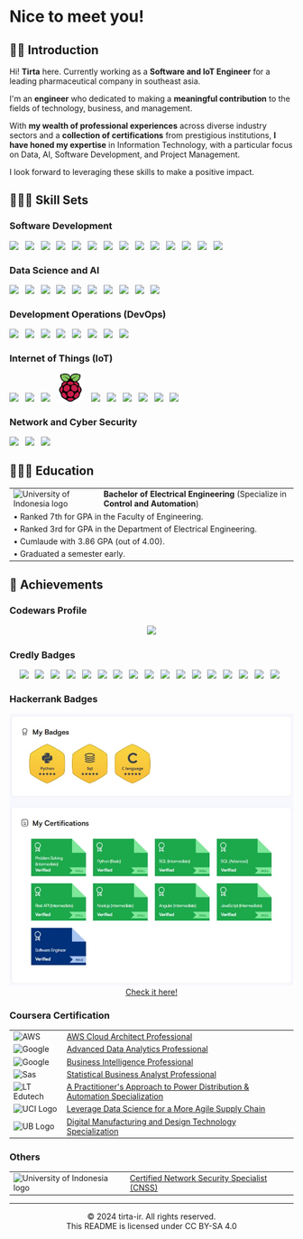 # Nice to meet you!

## 🧑🏽 Introduction
Hi! **Tirta** here. Currently working as a **Software and IoT Engineer** for a leading pharmaceutical company in southeast asia.

I'm an **engineer** who dedicated to making a **meaningful contribution** to the fields of technology, business, and management.

With **my wealth of professional experiences** across diverse industry sectors and a **collection of certifications** from prestigious institutions, **I have honed my expertise** in Information Technology, with a particular focus on Data, AI, Software Development, and Project Management. 

I look forward to leveraging these skills to make a positive impact.

## 🧑🏽‍💻 Skill Sets

### Software Development
<img src="https://cdn.jsdelivr.net/npm/programming-languages-logos/src/javascript/javascript.png" height="50">&nbsp;&nbsp;
<img src="https://cdn.jsdelivr.net/npm/programming-languages-logos/src/typescript/typescript.png" height="50">&nbsp;&nbsp;
<img height="45" src="https://upload.wikimedia.org/wikipedia/commons/thumb/a/a7/React-icon.svg/512px-React-icon.svg.png" />&nbsp;&nbsp;
<img height="50" src="https://cdn.worldvectorlogo.com/logos/nestjs.svg" />&nbsp;&nbsp;
<img height="50" src="https://angular.io/assets/images/logos/angular/angular.svg" />&nbsp;&nbsp;
<img src="https://cdn.jsdelivr.net/npm/programming-languages-logos/src/go/go.png" height="50">&nbsp;&nbsp;
<img src="https://cdn.jsdelivr.net/npm/programming-languages-logos/src/php/php.png" height="50">&nbsp;&nbsp;
<img src="https://cdn.jsdelivr.net/npm/programming-languages-logos/src/java/java.png" height="50">&nbsp;&nbsp;
<img height="50" src="https://upload.wikimedia.org/wikipedia/commons/thumb/d/d9/Node.js_logo.svg/2560px-Node.js_logo.svg.png" />&nbsp;&nbsp;
<img height="50" src="https://static-00.iconduck.com/assets.00/flask-icon-1594x2048-84mjydzf.png" />&nbsp;&nbsp;
<img height="50" src="https://upload.wikimedia.org/wikipedia/commons/e/e8/Deno_2021.svg" />&nbsp;&nbsp;
<img height="50" src="https://upload.wikimedia.org/wikipedia/commons/thumb/2/29/Postgresql_elephant.svg/745px-Postgresql_elephant.svg.png" />&nbsp;&nbsp;
<img height="50" src="https://upload.wikimedia.org/wikipedia/id/a/a9/MySQL.png" />&nbsp;&nbsp;
<img height="50" src="https://www.svgrepo.com/show/303229/microsoft-sql-server-logo.svg" />&nbsp;&nbsp;

### Data Science and AI
<img height="50" src="https://upload.wikimedia.org/wikipedia/commons/thumb/2/21/Matlab_Logo.png/800px-Matlab_Logo.png" />&nbsp;&nbsp;
<img src="https://cdn.jsdelivr.net/npm/programming-languages-logos/src/python/python.png" height="50">&nbsp;&nbsp;
<img height="50" src="https://upload.wikimedia.org/wikipedia/commons/thumb/1/10/PyTorch_logo_icon.svg/496px-PyTorch_logo_icon.svg.png?20200318225611" />&nbsp;&nbsp;
<img height="50" src="https://upload.wikimedia.org/wikipedia/commons/thumb/2/2d/Tensorflow_logo.svg/957px-Tensorflow_logo.svg.png" />&nbsp;&nbsp;
<img height="50" src="https://huggingface.co/datasets/huggingface/brand-assets/resolve/main/hf-logo.png" />&nbsp;&nbsp;
<img height="50" src="https://avatars.githubusercontent.com/u/497012?s=280&v=4" />&nbsp;&nbsp;
<img height="55" src="https://upload.wikimedia.org/wikipedia/commons/thumb/3/38/Jupyter_logo.svg/1767px-Jupyter_logo.svg.png" />&nbsp;&nbsp;
<img height="50" src="https://encrypted-tbn0.gstatic.com/images?q=tbn:ANd9GcRH-zfXnSfoJrRqvs1hHbjJQPfR8cOuKVbsUVrG8s9Ehg&s" />&nbsp;&nbsp;
<img height="50" src="https://bookface-images.s3.amazonaws.com/logos/ee60f430e8cb6ae769306860a9c03b2672e0eaf2.png" />&nbsp;&nbsp;
<img height="50" src="https://docs.trychroma.com/img/chroma.png" />&nbsp;&nbsp;

### Development Operations (DevOps)
<img height="50" src="https://git-scm.com/images/logos/downloads/Git-Icon-1788C.png" />&nbsp;&nbsp;
<img height="50" src="https://upload.wikimedia.org/wikipedia/commons/thumb/f/f1/Icons8_flat_linux.svg/800px-Icons8_flat_linux.svg.png" />&nbsp;&nbsp;
<img height="50" src="https://cdn4.iconfinder.com/data/icons/logos-and-brands/512/97_Docker_logo_logos-512.png" />&nbsp;&nbsp;
<img height="50" src="https://upload.wikimedia.org/wikipedia/commons/thumb/3/39/Kubernetes_logo_without_workmark.svg/2109px-Kubernetes_logo_without_workmark.svg.png" />&nbsp;&nbsp;
<img height="50" src="https://swimburger.net/media/ppnn3pcl/azure.png" />&nbsp;&nbsp;
<img height="50" src="https://upload.wikimedia.org/wikipedia/commons/thumb/9/93/Amazon_Web_Services_Logo.svg/2560px-Amazon_Web_Services_Logo.svg.png" />&nbsp;&nbsp;
<img height="50" src="https://upload.wikimedia.org/wikipedia/commons/1/16/Ubuntu_and_Ubuntu_Server_Icon.png" />&nbsp;&nbsp;
<img height="50" src="https://www.gend.co/hs-fs/hubfs/gcp-logo-cloud.png?width=730&name=gcp-logo-cloud.png" />&nbsp;&nbsp;

### Internet of Things (IoT)
<img src="https://cdn.jsdelivr.net/npm/programming-languages-logos/src/cpp/cpp.png" height="50">&nbsp;&nbsp;
<img height="50" src="https://lh3.googleusercontent.com/yGPbcwmDzVWJfBkQ9whcGi4v2eSArxYFsmxiau1UMiSA4qM5YcyNmTlAy28QX6rDmqvvEy3r0kypXpSG1O2K=w240-h240" />&nbsp;&nbsp;
<img height="50" src="https://cdn.iconscout.com/icon/free/png-256/free-arduino-226072.png?f=webp" />&nbsp;&nbsp;
<img height="50" src="https://raw.githubusercontent.com/iiiypuk/rpi-icon/master/256.png" />&nbsp;&nbsp;
<img height="50" src="https://iconics.com/Production/media/images/General/Header/ICONICS_logo.png" />&nbsp;&nbsp;
<img height="50" src="https://avatars.githubusercontent.com/u/11541426?v=4" />&nbsp;&nbsp;
<img height="50" src="https://nodered.org/about/resources/media/node-red-icon.svg" />&nbsp;&nbsp;
<img height="50" src="https://www.mymitsubishisupport.co.za/wp-content/uploads/2020/03/GX-Works3-1.055H-EU-full-crack.jpg" />&nbsp;&nbsp;
<img height="50" src="https://download.schneider-electric.com/files?p_Doc_Ref=SoMach_2226_RPSCT17001B&p_File_Type=rendition_369_jpg&default_image=DefaultProductImage.png" />&nbsp;&nbsp;
<img height="50" src="https://mblogthumb-phinf.pstatic.net/MjAyMzAzMjhfMTA4/MDAxNjc5OTg3MjQxMzY4.5c2cFI-wr0SRlZyzUF_D9wIafq8msTMZWX3sfQto2uog.BhyqH8OM_juFlAW8tELmr8eLQLpSAG7PMSnxx0msq2gg.PNG.dldudcks1779/NVIDIA_Jetson.png?type=w800" />&nbsp;&nbsp;

### Network and Cyber Security
<img height="50" src="https://upload.wikimedia.org/wikipedia/commons/2/29/Keycloak_Logo.png" />&nbsp;&nbsp;
<img height="50" src="https://upload.wikimedia.org/wikipedia/commons/thumb/0/08/Cisco_logo_blue_2016.svg/1024px-Cisco_logo_blue_2016.svg.png" />&nbsp;&nbsp;
<img height="50" src="https://upload.wikimedia.org/wikipedia/commons/thumb/4/4b/Kali_Linux_2.0_wordmark.svg/2560px-Kali_Linux_2.0_wordmark.svg.png" />&nbsp;&nbsp;

## 👨🏽‍🎓 Education
<table>
  <tr>
    <td><img height="50" src="https://upload.wikimedia.org/wikipedia/en/thumb/1/1a/University_of_Indonesia_logo.svg/1200px-University_of_Indonesia_logo.svg.png" alt="University of Indonesia logo" /></td>
    <td><b>Bachelor of Electrical Engineering</b> (Specialize in <b>Control and Automation</b>)</td>
  </tr>
  <tr>
    <td colspan="2">• Ranked 7th for GPA in the Faculty of Engineering.</td>
  </tr>
  <tr>
    <td colspan="2">• Ranked 3rd for GPA in the Department of Electrical Engineering.</td>
  </tr>
  <tr>
    <td colspan="2">• Cumlaude with 3.86 GPA (out of 4.00).</td>
  </tr>
  <tr>
    <td colspan="2">• Graduated a semester early.</td>
  </tr>
</table>


## 🥇 Achievements
### Codewars Profile
<div align="center">
<img src="https://www.codewars.com/users/tirta-ir/badges/large"/>

</div>

### Credly Badges
<div align="center">
<img height="120" src="https://images.credly.com/size/340x340/images/d41de2b7-cbc2-47ec-bcf1-ebecbe83872f/GCC_badge_DA_1000x1000.png" />&nbsp;&nbsp;
<img height="120" src="https://images.credly.com/size/340x340/images/9267a387-1a51-4ebe-8c05-976a5ec4c3d0/image.png" />&nbsp;&nbsp;
<img height="120" src="https://images.credly.com/size/340x340/images/cbe961ef-3536-47a1-be43-14c461a3216e/image.png" />&nbsp;&nbsp;
<img height="120" src="https://images.credly.com/size/340x340/images/98cacf67-57fe-425d-8782-5a8cffd9ee0a/image.png" />&nbsp;&nbsp;
<img height="120" src="https://images.credly.com/size/340x340/images/53caf8cc-b5e9-4424-b4a7-7b069fa13db4/Machine_Learning_with_Python.png" />&nbsp;&nbsp;
<img height="120" src="https://images.credly.com/size/340x340/images/41aa06e8-7a89-4d5f-b7c4-410e0a091c6c/Game-playing_AI_with_Swift_for_TensorFlow.png" />&nbsp;&nbsp;
<img height="120" src="https://images.credly.com/size/340x340/images/d7f73336-9adb-4833-a602-761837a33ba3/NetworkingEssentials-01.png" />&nbsp;&nbsp;
<img height="120" src="https://images.credly.com/size/340x340/images/d7f73336-9adb-4833-a602-761837a33ba3/NetworkingEssentials-01.png" />&nbsp;&nbsp;
<img height="120" src="https://images.credly.com/size/340x340/images/5d5ac32b-d239-42b8-9665-8a921dc3ab47/image.png" />&nbsp;&nbsp;
<img height="120" src="https://images.credly.com/size/340x340/images/68c0b94d-f6ac-40b1-a0e0-921439eb092e/image.png" />&nbsp;&nbsp;
<img height="120" src="https://images.credly.com/size/340x340/images/fce226c2-0f13-4e17-b60c-24fa6ffd88cb/Intro2IoT.png" />&nbsp;&nbsp;
<img height="120" src="https://images.credly.com/size/340x340/images/af8c6b4e-fc31-47c4-8dcb-eb7a2065dc5b/I2CS__1_.png" />&nbsp;&nbsp;
<img height="120" src="https://images.credly.com/size/340x340/images/09b6d58c-763a-4b40-aea1-787d8f46bbcd/Intro2PT.png" />&nbsp;&nbsp;
<img height="120" src="https://images.credly.com/size/340x340/images/7671b89f-4102-455a-be3a-0413b734a59b/IBM-Blockchain-Foundation-Developer-V2.png" />&nbsp;&nbsp;
<img height="120" src="https://images.credly.com/size/340x340/images/2f9eee24-6834-4595-b2b6-e8e585190a0d/IBM-Blockchain-Essentials-V2.png" />&nbsp;&nbsp;
<img height="120" src="https://images.credly.com/size/340x340/images/d0d5241d-ffd7-432d-963d-fc5a0dcdc51a/Cloud_Native_Sec_Conf_-_App_Security.png" />&nbsp;&nbsp;
<img height="120" src="https://images.credly.com/size/340x340/images/50b96632-6cbb-40b7-ac0e-b83f49ff7f94/image.png" />&nbsp;&nbsp;
</div>


### Hackerrank Badges
<div align ="center">
<img src="https://github.com/tirta-ir/tirta-ir/blob/493e6632a2c1b8d5aa28b1340643f6556d42ada9/assets/Hackerrank.jpg" "/>
  <br>
<a href="https://www.hackerrank.com/profile/miftahul_tirta">Check it here!</a>
</div>


### Coursera Certification
<table>
  <tr>
    <td><img height="50" src="https://media.licdn.com/dms/image/C560BAQER_QnUTXrPJw/company-logo_100_100/0/1670264051233/amazon_web_services_logo?e=1723075200&v=beta&t=-CpDhkFFpb9Ts8x4vRmMWhIALCBkoSlHMcJ__x8B5_A" alt="AWS" /></td>
    <td><a href="https://www.coursera.org/account/accomplishments/professional-cert/4QVM5BXR3SBL">AWS Cloud Architect Professional</a></td>
  </tr>
  <tr>
    <td><img height="50" src="https://media.licdn.com/dms/image/C4D0BAQHiNSL4Or29cg/company-logo_100_100/0/1631311446380?e=1723075200&v=beta&t=LeS45CPdK9kNTECWeDH7AMjWgxHYTj6zhG_D1Y2YMRY" alt="Google" /></td>
    <td><a href="https://www.coursera.org/account/accomplishments/professional-cert/LUXWLFUDTXC5">Advanced Data Analytics Professional</a></td>
  </tr>
  <tr>
    <td><img height="50" src="https://media.licdn.com/dms/image/C4D0BAQHiNSL4Or29cg/company-logo_100_100/0/1631311446380?e=1723075200&v=beta&t=LeS45CPdK9kNTECWeDH7AMjWgxHYTj6zhG_D1Y2YMRY" alt="Google" /></td>
    <td><a href="https://www.coursera.org/account/accomplishments/professional-cert/69FJACU552X9">Business Intelligence Professional</a></td>
  </tr>
  <tr>
    <td><img height="50" src="https://media.licdn.com/dms/image/D560BAQHu3Z1_fnjd0A/company-logo_100_100/0/1688730934328/sas_logo?e=1723075200&v=beta&t=id5vFy4hzGuzshImHa6tAmKi2caMGN9POi8uX73id-c" alt="Sas" /></td>
    <td><a href="https://www.coursera.org/account/accomplishments/professional-cert/3FUNC5APCU34">Statistical Business Analyst Professional</a></td>
  </tr>
  <tr>
    <td><img height="50" src="https://media.licdn.com/dms/image/C560BAQHRIbB3f_DS8w/company-logo_100_100/0/1672740059739/lnt_edutech_logo?e=1723075200&v=beta&t=CNQFHRL-aQKw8NpPtCwoQnXFBPl9DCs5qPpZgpAn-AU" alt="LT Edutech" /></td>
    <td><a href="https://coursera.org/share/4d9ddc6f7e5de6c69872f72ffe979453">A Practitioner's Approach to Power Distribution & Automation Specialization</a></td>
  </tr>
  <tr>
    <td><img height="50" src="https://media.licdn.com/dms/image/C560BAQEuZlXAuo608Q/company-logo_100_100/0/1630587727377/university_of_california_irvine_logo?e=1723075200&v=beta&t=jfp5ZgHC9KShlJq3-y3s2ERRiU5BTPm67YK20enlxNw" alt="UCI Logo" /></td>
    <td><a href="https://www.coursera.org/account/accomplishments/specialization/7VSEVF3JVXQQ">Leverage Data Science for a More Agile Supply Chain</a></td>
  </tr>
  <tr>
    <td><img height="50" src="https://media.licdn.com/dms/image/C4E0BAQEk7c2dS0qFGA/company-logo_100_100/0/1660069485905/universityatbuffalo_logo?e=1723075200&v=beta&t=O0oQ2XzlaXtk8HOpgBRljDN0GhtLUoW2E-BHWm8XjEM" alt="UB Logo" /></td>
    <td><a href="https://www.coursera.org/account/accomplishments/specialization/GUALDQ6JBGGG">Digital Manufacturing and Design Technology Specialization</a></td>
  </tr>
</table>


### Others
<table>
  <tr>
    <td><img height="20" src="https://import.cdn.thinkific.com/231374%2Fcustom_site_themes%2Fid%2FUrQXNP07SuuUekqt2bbp_icsi_logo.png?width=384&dpr=1" alt="University of Indonesia logo" /></td>
    <td><a href="https://ondemand.icsiglobal.com/certificates/lhh0pzvmjn">Certified Network Security Specialist (CNSS)</a></td>
  </tr>
</table>


---
<div align="center">

© 2024 tirta-ir. All rights reserved. <br>
This README is licensed under CC BY-SA 4.0

</div>
